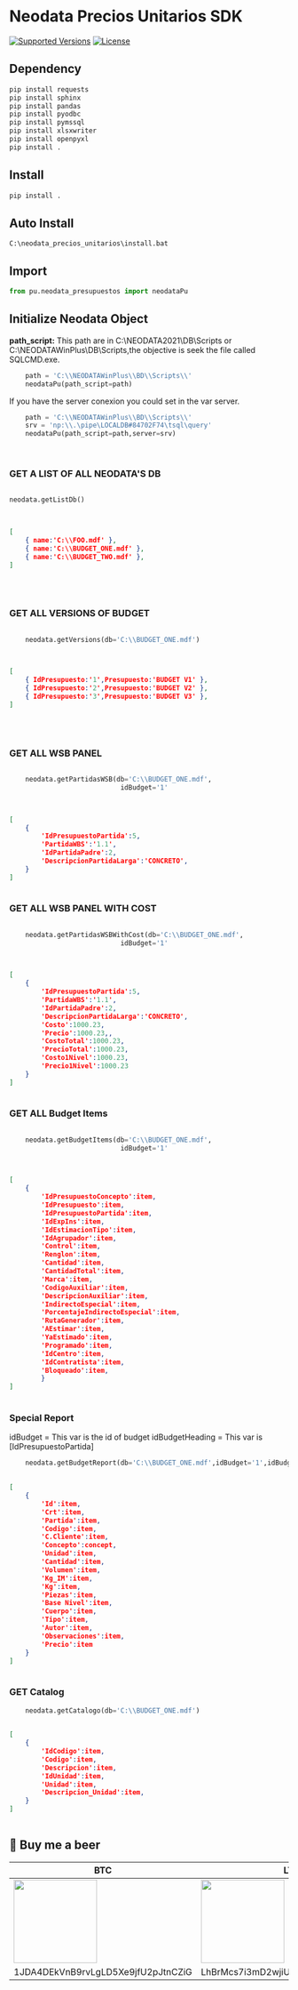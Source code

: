 # Neodata Precios Unitarios SDK
[![Supported Versions](https://img.shields.io/pypi/pyversions/requests.svg)]()
[![License](https://img.shields.io/npm/l/express.svg)]()


## Dependency

```python
pip install requests
pip install sphinx
pip install pandas
pip install pyodbc
pip install pymssql
pip install xlsxwriter
pip install openpyxl
pip install .
```

## Install

```python
pip install .
```

## Auto Install


```Install For Windows
C:\neodata_precios_unitarios\install.bat
```


## Import

```python
from pu.neodata_presupuestos import neodataPu
```

## Initialize Neodata Object
<b>path_script:</b> This path are in  C:\\NEODATA2021\\DB\\Scripts or C:\\NEODATAWinPlus\\DB\\Scripts,the objective is seek the file called SQLCMD.exe.

```python
    path = 'C:\\NEODATAWinPlus\\BD\\Scripts\\'
    neodataPu(path_script=path)
```
If you have the server conexion you could set in the var server.
```python
    path = 'C:\\NEODATAWinPlus\\BD\\Scripts\\'
    srv = 'np:\\.\pipe\LOCALDB#84702F74\tsql\query'
    neodataPu(path_script=path,server=srv)
```
<p>&nbsp;</p>


### GET A LIST OF ALL NEODATA'S DB

```python

neodata.getListDb()
	
```

```json

[
    { name:'C:\\FOO.mdf' },
    { name:'C:\\BUDGET_ONE.mdf' },
    { name:'C:\\BUDGET_TWO.mdf' },
]
	
```
<p>&nbsp;</p>

### GET ALL VERSIONS OF BUDGET

```python

    neodata.getVersions(db='C:\\BUDGET_ONE.mdf')
	
```
```json

[
    { IdPresupuesto:'1',Presupuesto:'BUDGET V1' },
    { IdPresupuesto:'2',Presupuesto:'BUDGET V2' },
    { IdPresupuesto:'3',Presupuesto:'BUDGET V3' },
]
	
```
<p>&nbsp;</p>

### GET ALL WSB PANEL
```python

    neodata.getPartidasWSB(db='C:\\BUDGET_ONE.mdf',
                            idBudget='1'
	
```
```json

[
    {
        'IdPresupuestoPartida':5,
        'PartidaWBS':'1.1',
        'IdPartidaPadre':2,
        'DescripcionPartidaLarga':'CONCRETO',
    }
]
	
```

### GET ALL WSB PANEL WITH COST
```python

    neodata.getPartidasWSBWithCost(db='C:\\BUDGET_ONE.mdf',
                            idBudget='1'
	
```
```json

[
    {
        'IdPresupuestoPartida':5,
        'PartidaWBS':'1.1',
        'IdPartidaPadre':2,
        'DescripcionPartidaLarga':'CONCRETO',
        'Costo':1000.23,
        'Precio':1000.23,,
        'CostoTotal':1000.23,
        'PrecioTotal':1000.23,
        'Costo1Nivel':1000.23,
        'Precio1Nivel':1000.23
    }
]
	
```
### GET ALL Budget Items
```python

    neodata.getBudgetItems(db='C:\\BUDGET_ONE.mdf',
                            idBudget='1'
	
```
```json

[
    {
        'IdPresupuestoConcepto':item,
        'IdPresupuesto':item,
        'IdPresupuestoPartida':item,
        'IdExpIns':item,
        'IdEstimacionTipo':item,
        'IdAgrupador':item,
        'Control':item,
        'Renglon':item,
        'Cantidad':item,
        'CantidadTotal':item,
        'Marca':item,
        'CodigoAuxiliar':item,
        'DescripcionAuxiliar':item,
        'IndirectoEspecial':item,
        'PorcentajeIndirectoEspecial':item,
        'RutaGenerador':item,
        'AEstimar':item,
        'YaEstimado':item,
        'Programado':item,
        'IdCentro':item,
        'IdContratista':item,
        'Bloqueado':item,
        }
]
	
```
### Special Report
idBudget = This var is the id of budget
idBudgetHeading = This var is [IdPresupuestoPartida]

```python
    neodata.getBudgetReport(db='C:\\BUDGET_ONE.mdf',idBudget='1',idBudgetHeading='15')
	
```

```json
[
    {
        'Id':item,
        'Crt':item,
        'Partida':item,
        'Codigo':item,
        'C.Cliente':item,
        'Concepto':concept,
        'Unidad':item,
        'Cantidad':item,
        'Volumen':item,
        'Kg_IM':item,
        'Kg':item,
        'Piezas':item,
        'Base Nivel':item,
        'Cuerpo':item,
        'Tipo':item,
        'Autor':item,
        'Observaciones':item,
        'Precio':item    
    }
]
	
```
### GET Catalog
```python
    neodata.getCatalogo(db='C:\\BUDGET_ONE.mdf')
	
```
```json
[
    {
        'IdCodigo':item,
        'Codigo':item,
        'Descripcion':item,
        'IdUnidad':item,
        'Unidad':item,
        'Descripcion_Unidad':item,
    }
]
	
```


## 🍺 Buy me a beer

|BTC|LTC|
|--|--|
|<img src="http://armando-aguilar.com/wp-content/uploads/2022/07/wallet_btc.png" width="150">|<img src="http://armando-aguilar.com/wp-content/uploads/2022/07/wallet_ltc.png" width="150">|
|1JDA4DEkVnB9rvLgLD5Xe9jfU2pJtnCZiG|LhBrMcs7i3mD2wjiUv3KGtx9eEQeyBE4Dg|

<p>&nbsp;</p>


